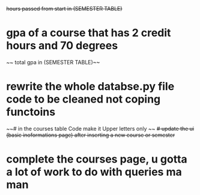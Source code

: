 ~~hours passed from start in (SEMESTER TABLE)~~
# gpa of a course that has 2 credit hours and 70 degrees
~~ total gpa in (SEMESTER TABLE)~~
# rewrite the whole databse.py file code to be cleaned not coping functoins 

~~# in the courses table Code make it Upper letters only ~~
~~# update the ui (basic inoformations page) after inserting a new course or semester~~

# complete the courses page, u gotta a lot of work to do with queries ma man
